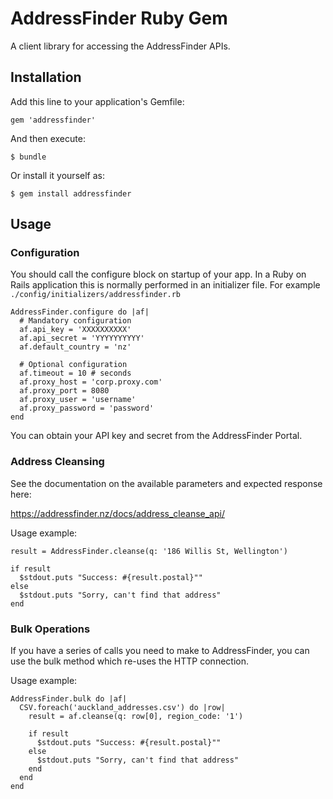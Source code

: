 # AddressFinder Ruby Gem

A client library for accessing the AddressFinder APIs.

## Installation

Add this line to your application's Gemfile:

    gem 'addressfinder'

And then execute:

    $ bundle

Or install it yourself as:

    $ gem install addressfinder

## Usage

### Configuration

You should call the configure block on startup of your app. In a Ruby on Rails application this
is normally performed in an initializer file. For example `./config/initializers/addressfinder.rb`

    AddressFinder.configure do |af|
      # Mandatory configuration
      af.api_key = 'XXXXXXXXXX'
      af.api_secret = 'YYYYYYYYYY'
      af.default_country = 'nz'

      # Optional configuration
      af.timeout = 10 # seconds
      af.proxy_host = 'corp.proxy.com'
      af.proxy_port = 8080
      af.proxy_user = 'username'
      af.proxy_password = 'password'
    end

You can obtain your API key and secret from the AddressFinder Portal.

### Address Cleansing

See the documentation on the available parameters and expected response here:

https://addressfinder.nz/docs/address_cleanse_api/

Usage example:

    result = AddressFinder.cleanse(q: '186 Willis St, Wellington')

    if result
      $stdout.puts "Success: #{result.postal}""
    else
      $stdout.puts "Sorry, can't find that address"
    end

### Bulk Operations

If you have a series of calls you need to make to AddressFinder, you can use the
bulk method which re-uses the HTTP connection.

Usage example:

    AddressFinder.bulk do |af|
      CSV.foreach('auckland_addresses.csv') do |row|
        result = af.cleanse(q: row[0], region_code: '1')

        if result
          $stdout.puts "Success: #{result.postal}""
        else
          $stdout.puts "Sorry, can't find that address"
        end
      end
    end
